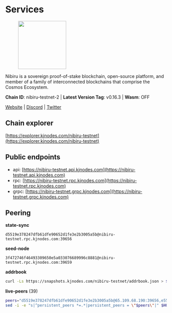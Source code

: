 # Services

<figure><img src="https://raw.githubusercontent.com/kj89/testnet_manuals/main/pingpub/logos/nibiru.png" width="150" alt=""><figcaption></figcaption></figure>

Nibiru is a sovereign proof-of-stake blockchain, open-source platform,  and member of a family of interconnected blockchains that comprise the Cosmos Ecosystem.

**Chain ID**: nibiru-testnet-2 | **Latest Version Tag**: v0.16.3 | **Wasm**: OFF

[Website](https://nibiru.fi) | [Discord](https://discord.gg/nibiru) | [Twitter](https://twitter.com/NibiruChain)




## Chain explorer
[https://explorer.kjnodes.com/nibiru-testnet](https://explorer.kjnodes.com/nibiru-testnet)

## Public endpoints

* api: [https://nibiru-testnet.api.kjnodes.com](https://nibiru-testnet.api.kjnodes.com)
* rpc: [https://nibiru-testnet.rpc.kjnodes.com](https://nibiru-testnet.rpc.kjnodes.com)
* grpc: [https://nibiru-testnet.grpc.kjnodes.com](https://nibiru-testnet.grpc.kjnodes.com)

## Peering

**state-sync**

```text
d5519e378247dfb61dfe90652d1fe3e2b3005a5b@nibiru-testnet.rpc.kjnodes.com:39656
```

**seed-node**

```text
3f472746f46493309650e5a033076689996c8881@nibiru-testnet.rpc.kjnodes.com:39659
```

**addrbook**
```bash
curl -Ls https://snapshots.kjnodes.com/nibiru-testnet/addrbook.json > $HOME/.nibid/config/addrbook.json
```

**live-peers** (39)
```bash
peers="d5519e378247dfb61dfe90652d1fe3e2b3005a5b@65.109.68.190:39656,e55d8746ad30e0d11ebe0aa3792c46713375edcc@135.181.2.104:26656,d7185d6b0d6a7dbe8c45e1fddfa0165dfdba01c0@38.242.150.132:39656,3939da5da8d8a31e6af2cb6d7bdcb222ff2487eb@65.109.14.69:39656,92845d4150aaf87fc1a6f4a53d8fe545ae44fc9d@86.48.16.205:39656,bbc65f7d38f5528cebea9a85020fec5702736da4@90.150.243.196:26656,6df779cceccc7468ceb001ddbd2167471838ca61@149.102.158.241:26656,a422bbf59756a9584ddc6f97a8b96bb15b596db7@34.73.61.37:26656,86a825ca58b85e761424a942bb2407be0e7afa16@185.135.137.249:26656,d3091d32c457602c4d3ab348237e56747db81292@77.232.154.215:26656,902bf4fccca9cf97621800e39774c7b7d422ebd0@109.205.180.239:39656,a575313137ddc0dae09fc79ad5558f2ca25867af@199.175.98.114:26656,92e6a5c389e6b27ae52ab3d9c737e7f92ef01e07@89.163.219.90:26656,b1b38341e4d443e2b8d97368c734c1578e4f01cb@46.151.27.109:39656,0caedae543d21fe055dbabc195225b38a48951cd@173.249.0.229:26656,aaff99ce425ac9d062d1bca6f75987656e137307@138.201.34.19:26656,63903e6cc8e3c8dd2144caaa7d0249edf526148d@38.242.142.76:39656,14400308576815f96bdec78848a570e07c14f412@91.195.101.99:26656,d9d8eb833552b20362ead0d4fdfc13c7ce083d66@194.163.181.120:39656,17d7a3d370413dc134b5f24fff475d78213570ad@207.180.236.124:26656,83856f243eceea02f216e49715a84cf96be6a112@65.109.65.210:33656,c51594d9842de3569c2d440fcefc7a66b2541191@199.175.98.111:36656,f5dcecad06399db3658bfadc2e3d2e8533305d13@135.125.214.61:26656,c04118cc82aca883c2b388bf42e8012276060bb6@155.133.22.113:26656,3a88426d413c9f7794485bdeab5e1cfda1c7430f@77.232.43.194:26656,ab02b0ed1e366ab3746007307d358101965432cb@94.130.55.152:39656,ab5a794451f4b19055300f692160f4f20d55a891@82.208.21.81:26656,dba32478d40b2149fc2ae6f74b91ca11b8452da0@38.242.205.130:34656,80030d5945eef7519407d047479d40a2f2bf1fe6@65.109.92.241:11036,5c2a752c9b1952dbed075c56c600c3a79b58c395@195.3.220.140:27046,aa882f345fd3febd66f0693d4525a537bdaa35ec@194.233.67.92:39656,0c3c0b937a1f8054794cacd744bf1a13b341508b@113.53.82.252:36656,c859c2b1edfaf67ea274726bc0978ef55ebd051a@94.131.111.156:26656,e63604bb6323eaafb02a72cb825d770fd7f1998c@65.109.70.23:19856,8ed5f76e3931d7931dd2d5761ebfea3e7ff895b8@34.130.52.197:26656,874b225ac52fd196ad1d0ecd78e7b505ebc26716@91.229.245.76:26656,73c2805511a8fb700eae740299005c2ff33ec855@45.89.127.44:26656,9e4cbbf1ae74859df3a4f1a3579bb52b09ce26f0@167.86.76.166:26656,82b5aadfb42e471af43c916d27dbaa2aa28c0bf8@109.123.247.230:26656"
sed -i -e "s|^persistent_peers *=.*|persistent_peers = \"$peers\"|" $HOME/.nibid/config/config.toml
```
